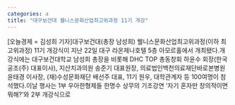 ```yaml
---
categories: a
title: "대구보건대 웰니스문화산업최고위과정 11기 개강"
---
```

[오늘경제 = 김성희 기자]대구보건대(총장 남성희) 웰니스문화산업최고위과정(이하 최고위과정) 11기 개강식이 지난 22일 대구 라온제나호텔 5층 아모르홀에서 개최됐다.개강식에는 대구보건대학교 남성희 총장을 비롯해 DHC TOP 총동창회 하윤수 회장(한국공조(주) 대표이사), 지산치과의원 송준기 대표원장, 의료법인백천의료재단바로본병원 윤태경 이사장, (재)수성문화재단 배선주 대표, 11기 원우, 대학관계자 등 100여명이 참석했다.이날 행사는 1부 우아한형제들 한명수 상무의 기조강연 ‘자기 혼자만 창의적이면 뭐해?’와 2부 개강식으로